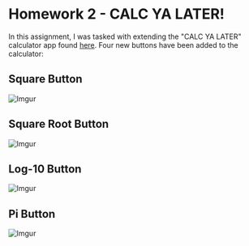 # Homework 2 - CALC YA LATER!  

In this assignment, I was tasked with extending the "CALC YA LATER" calculator app found [here](https://mrbuddh4.github.io/calculator/). Four new buttons have been added to the calculator:

## Square Button
![Imgur](https://i.imgur.com/rZav1hS.gif)

## Square Root Button
![Imgur](https://i.imgur.com/xeFb7sv.gif)

## Log-10 Button
![Imgur](https://i.imgur.com/1fcxCo5.gif)

## Pi Button
![Imgur](https://i.imgur.com/76vgkXw.gif)